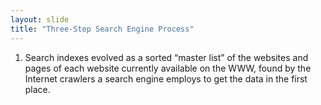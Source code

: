 ```yaml
---
layout: slide
title: "Three-Step Search Engine Process"
---
```


1. Search indexes evolved as a sorted “master list” of the websites and
pages of each website currently available on the WWW, found
by the Internet crawlers a search engine employs to get the data in the
first place.



